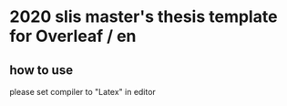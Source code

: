 # 2020 slis master's thesis template for Overleaf / en

## how to use
please set compiler to "Latex" in editor
